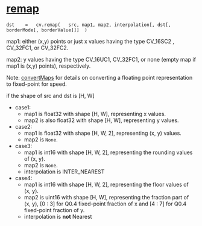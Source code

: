 # [remap](https://docs.opencv.org/3.4/da/d54/group__imgproc__transform.html#gab75ef31ce5cdfb5c44b6da5f3b908ea4)

`dst	=	cv.remap(	src, map1, map2, interpolation[, dst[, borderMode[, borderValue]]]	)`

map1: either (x,y) points or just x values having the type CV_16SC2 , CV_32FC1, or CV_32FC2.

map2: y values having the type CV_16UC1, CV_32FC1, or none (empty map if map1 is (x,y) points), respectively.

Note: [convertMaps](https://docs.opencv.org/3.4/da/d54/group__imgproc__transform.html#ga9156732fa8f01be9ebd1a194f2728b7f) for details on converting a floating point representation to fixed-point for speed.

if the shape of src and dst is \[H, W]

* case1:
  * map1 is float32 with shape \[H, W], representing x values.
  * map2 is also float32 with shape \[H, W], representing y values.
* case2:
  * map1 is float32 with shape \[H, W, 2], representing (x, y) values.
  * map2 is `None`.
* case3:
  * map1 is int16 with shape \[H, W, 2], representing the rounding values of (x, y).
  * map2 is `None`.
  * interpolation is INTER_NEAREST 
* case4:
  * map1 is int16 with shape \[H, W, 2], representing the floor values of (x, y).
  * map2 is uint16 with shape \[H, W], representing the fraction part of (x, y), \[0 : 3] for Q0.4 fixed-point fraction of x and \[4 : 7] for Q0.4 fixed-point fraction of y.
  * interpolation is **not** Nearest
